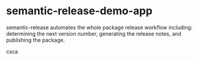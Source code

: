 # semantic-release-demo-app 
semantic-release automates the whole package release workflow including: determining the next version number, generating the release notes, and publishing the package.
 


csca



